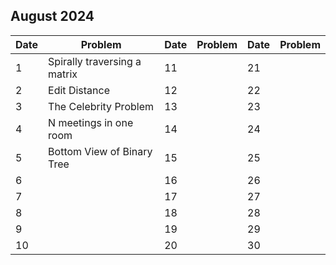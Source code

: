## August 2024

| Date | Problem                      | Date | Problem | Date | Problem |
| ---- | ---------------------------- | ---- | ------- | ---- | ------- |
| 1    | Spirally traversing a matrix | 11   |         | 21   |         |
| 2    | Edit Distance                | 12   |         | 22   |         |
| 3    | The Celebrity Problem        | 13   |         | 23   |         |
| 4    | N meetings in one room       | 14   |         | 24   |         |
| 5    | Bottom View of Binary Tree   | 15   |         | 25   |         |
| 6    |                              | 16   |         | 26   |         |
| 7    |                              | 17   |         | 27   |         |
| 8    |                              | 18   |         | 28   |         |
| 9    |                              | 19   |         | 29   |         |
| 10   |                              | 20   |         | 30   |         |
